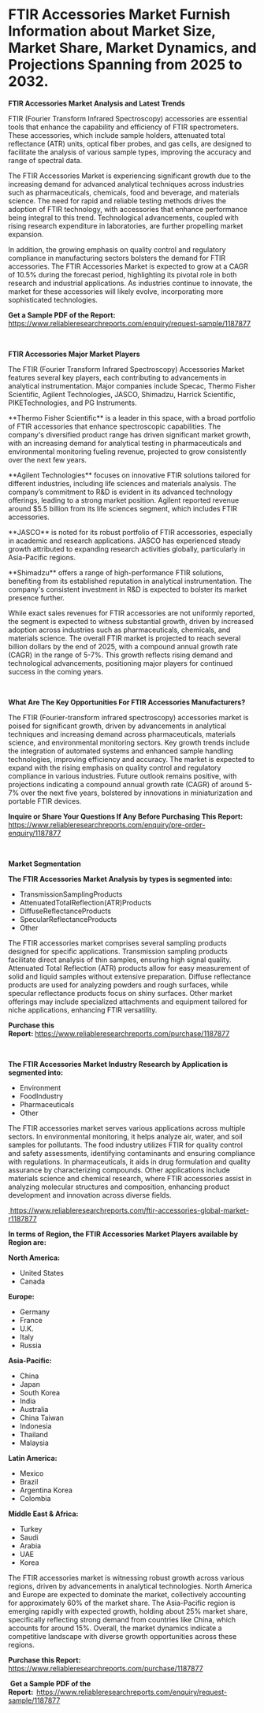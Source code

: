 <p><h1>FTIR Accessories Market Furnish Information about Market Size, Market Share, Market Dynamics, and Projections Spanning from 2025 to 2032.</h1></p><p><strong>FTIR Accessories Market Analysis and Latest Trends</strong></p>
<p><p>FTIR (Fourier Transform Infrared Spectroscopy) accessories are essential tools that enhance the capability and efficiency of FTIR spectrometers. These accessories, which include sample holders, attenuated total reflectance (ATR) units, optical fiber probes, and gas cells, are designed to facilitate the analysis of various sample types, improving the accuracy and range of spectral data.</p><p>The FTIR Accessories Market is experiencing significant growth due to the increasing demand for advanced analytical techniques across industries such as pharmaceuticals, chemicals, food and beverage, and materials science. The need for rapid and reliable testing methods drives the adoption of FTIR technology, with accessories that enhance performance being integral to this trend. Technological advancements, coupled with rising research expenditure in laboratories, are further propelling market expansion.</p><p>In addition, the growing emphasis on quality control and regulatory compliance in manufacturing sectors bolsters the demand for FTIR accessories. The FTIR Accessories Market is expected to grow at a CAGR of 10.5% during the forecast period, highlighting its pivotal role in both research and industrial applications. As industries continue to innovate, the market for these accessories will likely evolve, incorporating more sophisticated technologies.</p></p>
<p><strong>Get a Sample PDF of the Report:&nbsp;</strong> <a href="https://www.reliableresearchreports.com/enquiry/request-sample/1187877?utm_campaign=2927&utm_medium=2&utm_source=Github&utm_content=ia&utm_term=16042025&utm_id=ftir-accessories">https://www.reliableresearchreports.com/enquiry/request-sample/1187877</a></p>
<p>&nbsp;</p>
<p><strong>FTIR Accessories Major Market Players</strong></p>
<p><p>The FTIR (Fourier Transform Infrared Spectroscopy) Accessories Market features several key players, each contributing to advancements in analytical instrumentation. Major companies include Specac, Thermo Fisher Scientific, Agilent Technologies, JASCO, Shimadzu, Harrick Scientific, PIKETechnologies, and PG Instruments.</p><p>**Thermo Fisher Scientific** is a leader in this space, with a broad portfolio of FTIR accessories that enhance spectroscopic capabilities. The company's diversified product range has driven significant market growth, with an increasing demand for analytical testing in pharmaceuticals and environmental monitoring fueling revenue, projected to grow consistently over the next few years.</p><p>**Agilent Technologies** focuses on innovative FTIR solutions tailored for different industries, including life sciences and materials analysis. The company’s commitment to R&D is evident in its advanced technology offerings, leading to a strong market position. Agilent reported revenue around $5.5 billion from its life sciences segment, which includes FTIR accessories.</p><p>**JASCO** is noted for its robust portfolio of FTIR accessories, especially in academic and research applications. JASCO has experienced steady growth attributed to expanding research activities globally, particularly in Asia-Pacific regions. </p><p>**Shimadzu** offers a range of high-performance FTIR solutions, benefiting from its established reputation in analytical instrumentation. The company's consistent investment in R&D is expected to bolster its market presence further.</p><p>While exact sales revenues for FTIR accessories are not uniformly reported, the segment is expected to witness substantial growth, driven by increased adoption across industries such as pharmaceuticals, chemicals, and materials science. The overall FTIR market is projected to reach several billion dollars by the end of 2025, with a compound annual growth rate (CAGR) in the range of 5-7%. This growth reflects rising demand and technological advancements, positioning major players for continued success in the coming years.</p></p>
<p>&nbsp;</p>
<p><strong>What Are The Key Opportunities For FTIR Accessories Manufacturers?</strong></p>
<p><p>The FTIR (Fourier-transform infrared spectroscopy) accessories market is poised for significant growth, driven by advancements in analytical techniques and increasing demand across pharmaceuticals, materials science, and environmental monitoring sectors. Key growth trends include the integration of automated systems and enhanced sample handling technologies, improving efficiency and accuracy. The market is expected to expand with the rising emphasis on quality control and regulatory compliance in various industries. Future outlook remains positive, with projections indicating a compound annual growth rate (CAGR) of around 5-7% over the next five years, bolstered by innovations in miniaturization and portable FTIR devices.</p></p>
<p><strong>Inquire or Share Your Questions If Any Before Purchasing This Report:</strong> <a href="https://www.reliableresearchreports.com/enquiry/pre-order-enquiry/1187877?utm_campaign=2927&utm_medium=2&utm_source=Github&utm_content=ia&utm_term=16042025&utm_id=ftir-accessories">https://www.reliableresearchreports.com/enquiry/pre-order-enquiry/1187877</a></p>
<p>&nbsp;</p>
<p><strong>Market Segmentation</strong></p>
<p><strong>The FTIR Accessories Market Analysis by types is segmented into:</strong></p>
<p><ul><li>TransmissionSamplingProducts</li><li>AttenuatedTotalReflection(ATR)Products</li><li>DiffuseReflectanceProducts</li><li>SpecularReflectanceProducts</li><li>Other</li></ul></p>
<p><p>The FTIR accessories market comprises several sampling products designed for specific applications. Transmission sampling products facilitate direct analysis of thin samples, ensuring high signal quality. Attenuated Total Reflection (ATR) products allow for easy measurement of solid and liquid samples without extensive preparation. Diffuse reflectance products are used for analyzing powders and rough surfaces, while specular reflectance products focus on shiny surfaces. Other market offerings may include specialized attachments and equipment tailored for niche applications, enhancing FTIR versatility.</p></p>
<p><strong>Purchase this Report:&nbsp;</strong><a href="https://www.reliableresearchreports.com/purchase/1187877?utm_campaign=2927&utm_medium=2&utm_source=Github&utm_content=ia&utm_term=16042025&utm_id=ftir-accessories">https://www.reliableresearchreports.com/purchase/1187877</a></p>
<p>&nbsp;</p>
<p><strong>The FTIR Accessories Market Industry Research by Application is segmented into:</strong></p>
<p><ul><li>Environment</li><li>FoodIndustry</li><li>Pharmaceuticals</li><li>Other</li></ul></p>
<p><p>The FTIR accessories market serves various applications across multiple sectors. In environmental monitoring, it helps analyze air, water, and soil samples for pollutants. The food industry utilizes FTIR for quality control and safety assessments, identifying contaminants and ensuring compliance with regulations. In pharmaceuticals, it aids in drug formulation and quality assurance by characterizing compounds. Other applications include materials science and chemical research, where FTIR accessories assist in analyzing molecular structures and composition, enhancing product development and innovation across diverse fields.</p></p>
<p><a href="https://www.reliableresearchreports.com/ftir-accessories-global-market-r1187877?utm_campaign=2927&utm_medium=2&utm_source=Github&utm_content=ia&utm_term=16042025&utm_id=ftir-accessories">&nbsp;https://www.reliableresearchreports.com/ftir-accessories-global-market-r1187877</a></p>
<p><strong>In terms of Region, the FTIR Accessories Market Players available by Region are:</strong></p>
<p>
    <p> <strong> North America: </strong>
        <ul>
            <li>United States</li>
            <li>Canada</li>
        </ul>
        </p> 
    <p> <strong> Europe: </strong>
        <ul>
            <li>Germany</li>
            <li>France</li>
            <li>U.K.</li>
            <li>Italy</li>
            <li>Russia</li>
        </ul>
        </p> 
    <p> <strong> Asia-Pacific: </strong>
        <ul>
            <li>China</li>
            <li>Japan</li>
            <li>South Korea</li>
            <li>India</li>
            <li>Australia</li>
            <li>China Taiwan</li>
            <li>Indonesia</li>
            <li>Thailand</li>
            <li>Malaysia</li>
        </ul>
        </p> 
    <p> <strong> Latin America: </strong>
        <ul>
            <li>Mexico</li>
            <li>Brazil</li>
            <li>Argentina Korea</li>
            <li>Colombia</li>
        </ul>
        </p> 
    <p> <strong> Middle East & Africa: </strong>
        <ul>
            <li>Turkey</li>
            <li>Saudi</li>
            <li>Arabia</li>
            <li>UAE</li>
            <li>Korea</li>
        </ul>
    </p>
    </p>
<p><p>The FTIR accessories market is witnessing robust growth across various regions, driven by advancements in analytical technologies. North America and Europe are expected to dominate the market, collectively accounting for approximately 60% of the market share. The Asia-Pacific region is emerging rapidly with expected growth, holding about 25% market share, specifically reflecting strong demand from countries like China, which accounts for around 15%. Overall, the market dynamics indicate a competitive landscape with diverse growth opportunities across these regions.</p></p>
<p><strong>Purchase this Report: </strong><a href="https://www.reliableresearchreports.com/purchase/1187877?utm_campaign=2927&utm_medium=2&utm_source=Github&utm_content=ia&utm_term=16042025&utm_id=ftir-accessories">https://www.reliableresearchreports.com/purchase/1187877</a></p>
<p>&nbsp;<strong>Get a Sample PDF of the Report:&nbsp;&nbsp;</strong><a href="https://www.reliableresearchreports.com/enquiry/request-sample/1187877?utm_campaign=2927&utm_medium=2&utm_source=Github&utm_content=ia&utm_term=16042025&utm_id=ftir-accessories">https://www.reliableresearchreports.com/enquiry/request-sample/1187877</a></p>
<p><strong></strong></p>
<p><p></p><p></p><p></p></p>